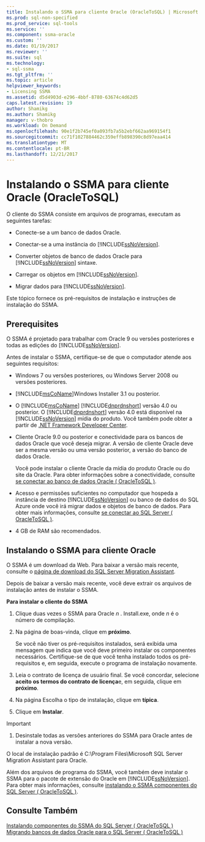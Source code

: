 ```yaml
---
title: Instalando o SSMA para cliente Oracle (OracleToSQL) | Microsoft Docs
ms.prod: sql-non-specified
ms.prod_service: sql-tools
ms.service: ''
ms.component: ssma-oracle
ms.custom: ''
ms.date: 01/19/2017
ms.reviewer: ''
ms.suite: sql
ms.technology:
- sql-ssma
ms.tgt_pltfrm: ''
ms.topic: article
helpviewer_keywords:
- Licensing SSMA
ms.assetid: d5d4903d-e296-4bbf-8780-63674c4d62d5
caps.latest.revision: 19
author: Shamikg
ms.author: Shamikg
manager: v-thobro
ms.workload: On Demand
ms.openlocfilehash: 90e1f2b745ef0a093fb7a5b2ebf662aa969154f1
ms.sourcegitcommit: cc71f1027884462c359effb898390c8d97eaa414
ms.translationtype: MT
ms.contentlocale: pt-BR
ms.lasthandoff: 12/21/2017
---
```

# <a name="installing-ssma-for-oracle-client-oracletosql"></a>Instalando o SSMA para cliente Oracle (OracleToSQL)
O cliente do SSMA consiste em arquivos de programas, executam as seguintes tarefas:  
  
-   Conecte-se a um banco de dados Oracle.  
  
-   Conectar-se a uma instância do [!INCLUDE[ssNoVersion](../../includes/ssnoversion_md.md)].  
  
-   Converter objetos de banco de dados Oracle para [!INCLUDE[ssNoVersion](../../includes/ssnoversion_md.md)] sintaxe.  
  
-   Carregar os objetos em [!INCLUDE[ssNoVersion](../../includes/ssnoversion_md.md)].  
  
-   Migrar dados para [!INCLUDE[ssNoVersion](../../includes/ssnoversion_md.md)].  
  
Este tópico fornece os pré-requisitos de instalação e instruções de instalação do SSMA.  
  
## <a name="prerequisites"></a>Prerequisites  
O SSMA é projetado para trabalhar com Oracle 9 ou versões posteriores e todas as edições do [!INCLUDE[ssNoVersion](../../includes/ssnoversion_md.md)].  
  
Antes de instalar o SSMA, certifique-se de que o computador atende aos seguintes requisitos:  
  
-   Windows 7 ou versões posteriores, ou Windows Server 2008 ou versões posteriores.  
  
-   [!INCLUDE[msCoName](../../includes/msconame_md.md)]Windows Installer 3.1 ou posterior.  
  
-   O [!INCLUDE[msCoName](../../includes/msconame_md.md)] [!INCLUDE[dnprdnshort](../../includes/dnprdnshort_md.md)] versão 4.0 ou posterior. O [!INCLUDE[dnprdnshort](../../includes/dnprdnshort_md.md)] versão 4.0 está disponível na [!INCLUDE[ssNoVersion](../../includes/ssnoversion_md.md)] mídia do produto. Você também pode obter a partir de [.NET Framework Developer Center](http://go.microsoft.com/fwlink/?LinkId=48882).  
  
-   Cliente Oracle 9.0 ou posterior e conectividade para os bancos de dados Oracle que você deseja migrar. A versão de cliente Oracle deve ser a mesma versão ou uma versão posterior, a versão do banco de dados Oracle.  
  
    Você pode instalar o cliente Oracle da mídia do produto Oracle ou do site da Oracle. Para obter informações sobre a conectividade, consulte [se conectar ao banco de dados Oracle &#40; OracleToSQL &#41;](../../ssma/oracle/connecting-to-oracle-database-oracletosql.md).  
  
-   Acesso e permissões suficientes no computador que hospeda a instância de destino [!INCLUDE[ssNoVersion](../../includes/ssnoversion_md.md)] ou banco de dados do SQL Azure onde você irá migrar dados e objetos de banco de dados. Para obter mais informações, consulte [se conectar ao SQL Server &#40; OracleToSQL &#41;](../../ssma/oracle/connecting-to-sql-server-oracletosql.md).  
  
-   4 GB de RAM são recomendados.  
  
## <a name="installing-the-ssma-for-oracle-client"></a>Instalando o SSMA para cliente Oracle  
O SSMA é um download da Web. Para baixar a versão mais recente, consulte o [página de download do SQL Server Migration Assistant](http://aka.ms/ssmafororacle).  
  
Depois de baixar a versão mais recente, você deve extrair os arquivos de instalação antes de instalar o SSMA.  
  
**Para instalar o cliente do SSMA**  
  
1.  Clique duas vezes o SSMA para Oracle  *n* . Install.exe, onde  *n*  é o número de compilação.  
  
2.  Na página de boas-vinda, clique em **próximo**.  
  
    Se você não tiver os pré-requisitos instalados, será exibida uma mensagem que indica que você deve primeiro instalar os componentes necessários. Certifique-se de que você tenha instalado todos os pré-requisitos e, em seguida, execute o programa de instalação novamente.  
  
3.  Leia o contrato de licença de usuário final. Se você concordar, selecione **aceito os termos do contrato de licença**e, em seguida, clique em **próximo**.  
  
4.  Na página Escolha o tipo de instalação, clique em **típica**.  
  
5.  Clique em **Instalar**.  
  
> [!IMPORTANT]  
> 1.  Desinstale todas as versões anteriores do SSMA para Oracle antes de instalar a nova versão.  
  
O local de instalação padrão é C:\Program Files\Microsoft SQL Server Migration Assistant para Oracle.  
  
Além dos arquivos de programa do SSMA, você também deve instalar o SSMA para o pacote de extensão do Oracle em [!INCLUDE[ssNoVersion](../../includes/ssnoversion_md.md)]. Para obter mais informações, consulte [instalando o SSMA componentes do SQL Server &#40; OracleToSQL &#41;](../../ssma/oracle/installing-ssma-components-on-sql-server-oracletosql.md).  
  
## <a name="see-also"></a>Consulte Também  
[Instalando componentes do SSMA do SQL Server &#40; OracleToSQL &#41;](../../ssma/oracle/installing-ssma-components-on-sql-server-oracletosql.md)  
[Migrando bancos de dados Oracle para o SQL Server &#40; OracleToSQL &#41;](../../ssma/oracle/migrating-oracle-databases-to-sql-server-oracletosql.md)  
  

